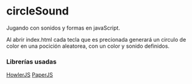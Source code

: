 # circleSound
Jugando con sonidos y formas en javaScript.

Al abrir index.html cada tecla que es precionada generará un circulo de color en una pocición aleatorea, con un color y sonido definidos.



### Librerías usadas
[HowlerJS](https://howlerjs.com/)
[PaperJS](http://paperjs.org/)
